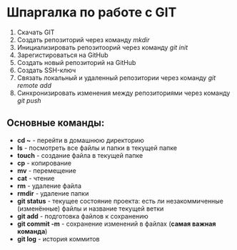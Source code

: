 # Шпаргалка по работе с GIT

1. Скачать GIT
2. Создать репозиторий через команду _mkdir_
3. Инициализировать репозитоорий через команду _git init_
4. Зарегистироваться на GitHub
5. Создать новый репозиторий на GitHub
6. Создать SSH-ключ
7. Связать локальный и удаленный репозитории через команду _git remote add_
8. Синхронизировать изменения между репозиториями через команду _git push_

## Основные команды:

* __cd ~__ - перейти в домашнюю директорию
* __ls__ - посмотреть все файлы и папки в текущей папке
* __touch__ - создание файла в текущей папке
* __cp__ - копирование
* __mv__ - перемещение
* __cat__ - чтение
* __rm__ - удаление файла
* __rmdir__ - удаление папки
* __git status__ - текущее состояние проекта: есть ли незакоммиченные (изменённые) файлы и название текущей ветки
* __git add__ - подготовка файлов к сохранению
* __git commit -m__ - сохранение изменений в файлах (**самая важная команда**)
* __git log__ - история коммитов